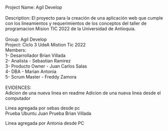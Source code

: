 Project Name: Agil Develop<br>
<br>
Description: El proyecto para la creación de una aplicación web que cumple con los lineamientos y requerimientos de los conceptos del taller de programacion Mision TIC 2022 de la Universidad de Antioquia.<br>
<br>
Group:  Agil Develop<br>
Project: Ciclo 3 UdeA Mistion Tic 2022<br>
Members:<br>
1- Desarrollador  Brian Villada<br>
2- Analista  -   Sebastian Ramirez<br>
3- Producto Owner - Juan Carlos Salas<br>
4- DBA    -  Marian Antonia<br>
5- Scrum Master  -  Freddy Zamora<br>
<br>
EVIDENCES:
<br>
Adicion de una nueva linea en readme
Adicion de una nueva linea desde el computador

Linea agregada por sebas desde pc<br>
Prueba Ubuntu Juan
Prueba Brian Villada

Linea agregada por Antonia desde PC

